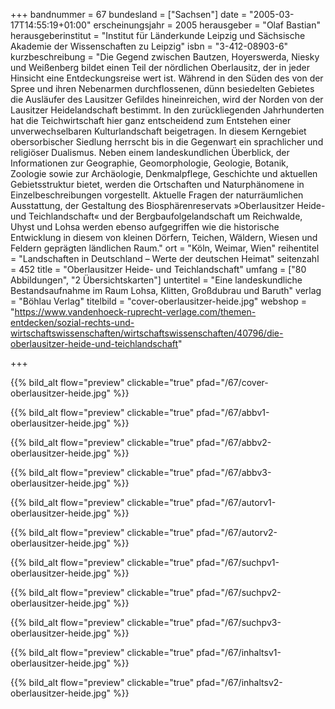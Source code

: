 +++
bandnummer = 67
bundesland = ["Sachsen"]
date = "2005-03-17T14:55:19+01:00"
erscheinungsjahr = 2005
herausgeber = "Olaf Bastian"
herausgeberinstitut = "Institut für Länderkunde Leipzig und Sächsische Akademie der Wissenschaften zu Leipzig"
isbn = "3-412-08903-6"
kurzbeschreibung = "Die Gegend zwischen Bautzen, Hoyerswerda, Niesky und Weißenberg bildet einen Teil der nördlichen Oberlausitz, der in jeder Hinsicht eine Entdeckungsreise wert ist. Während in den Süden des von der Spree und ihren Nebenarmen durchflossenen, dünn besiedelten Gebietes die Ausläufer des Lausitzer Gefildes hineinreichen, wird der Norden von der Lausitzer Heidelandschaft bestimmt. In den zurückliegenden Jahrhunderten hat die Teichwirtschaft hier ganz entscheidend zum Entstehen einer unverwechselbaren Kulturlandschaft beigetragen. In diesem Kerngebiet obersorbischer Siedlung herrscht bis in die Gegenwart ein sprachlicher und religiöser Dualismus. Neben einem landeskundlichen Überblick, der Informationen zur Geographie, Geomorphologie, Geologie, Botanik, Zoologie sowie zur Archäologie, Denkmalpflege, Geschichte und aktuellen Gebietsstruktur bietet, werden die Ortschaften und Naturphänomene in Einzelbeschreibungen vorgestellt. Aktuelle Fragen der naturräumlichen Ausstattung, der Gestaltung des Biosphärenreservats »Oberlausitzer Heide- und Teichlandschaft« und der Bergbaufolgelandschaft um Reichwalde, Uhyst und Lohsa werden ebenso aufgegriffen wie die historische Entwicklung in diesem von kleinen Dörfern, Teichen, Wäldern, Wiesen und Feldern geprägten ländlichen Raum."
ort = "Köln, Weimar, Wien"
reihentitel = "Landschaften in Deutschland – Werte der deutschen Heimat"
seitenzahl = 452
title = "Oberlausitzer Heide- und Teichlandschaft"
umfang = ["80 Abbildungen", "2 Übersichtskarten"]
untertitel = "Eine landeskundliche Bestandsaufnahme im Raum Lohsa, Klitten, Großdubrau und Baruth"
verlag = "Böhlau Verlag"
titelbild = "cover-oberlausitzer-heide.jpg"
webshop = "https://www.vandenhoeck-ruprecht-verlage.com/themen-entdecken/sozial-rechts-und-wirtschaftswissenschaften/wirtschaftswissenschaften/40796/die-oberlausitzer-heide-und-teichlandschaft"

+++

{{% bild_alt flow="preview" clickable="true" pfad="/67/cover-oberlausitzer-heide.jpg"   %}}

{{% bild_alt flow="preview" clickable="true" pfad="/67/abbv1-oberlausitzer-heide.jpg"   %}}

{{% bild_alt flow="preview" clickable="true" pfad="/67/abbv2-oberlausitzer-heide.jpg"   %}}

{{% bild_alt flow="preview" clickable="true" pfad="/67/abbv3-oberlausitzer-heide.jpg"   %}}

{{% bild_alt flow="preview" clickable="true" pfad="/67/autorv1-oberlausitzer-heide.jpg"   %}}

{{% bild_alt flow="preview" clickable="true" pfad="/67/autorv2-oberlausitzer-heide.jpg"   %}}

{{% bild_alt flow="preview" clickable="true" pfad="/67/suchpv1-oberlausitzer-heide.jpg"   %}}

{{% bild_alt flow="preview" clickable="true" pfad="/67/suchpv2-oberlausitzer-heide.jpg"   %}}

{{% bild_alt flow="preview" clickable="true" pfad="/67/suchpv3-oberlausitzer-heide.jpg"   %}}

{{% bild_alt flow="preview" clickable="true" pfad="/67/inhaltsv1-oberlausitzer-heide.jpg"   %}}

{{% bild_alt flow="preview" clickable="true" pfad="/67/inhaltsv2-oberlausitzer-heide.jpg"   %}}
